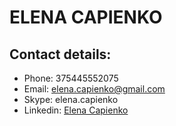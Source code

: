 # ELENA CAPIENKO
## Contact details:
* Phone:    375445552075
* Email:  	elena.capienko@gmail.com
* Skype: 	elena.capienko
* Linkedin: [Elena Capienko](https://www.linkedin.com/in/elenacapienko/)